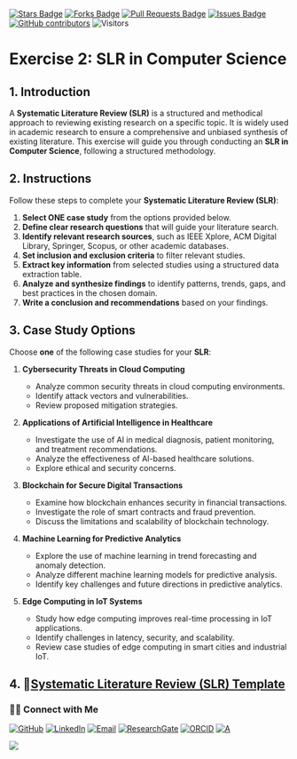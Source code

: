 <a href="https://github.com/drshahizan/short-course/stargazers"><img src="https://img.shields.io/github/stars/drshahizan/short-course" alt="Stars Badge"/></a>
<a href="https://github.com/drshahizan/short-course/network/members"><img src="https://img.shields.io/github/forks/drshahizan/short-course" alt="Forks Badge"/></a>
<a href="https://github.com/drshahizan/short-course/pulls"><img src="https://img.shields.io/github/issues-pr/drshahizan/short-course" alt="Pull Requests Badge"/></a>
<a href="https://github.com/drshahizan/short-course"><img src="https://img.shields.io/github/issues/drshahizan/short-course" alt="Issues Badge"/></a>
<a href="https://github.com/drshahizan/short-course/graphs/contributors"><img alt="GitHub contributors" src="https://img.shields.io/github/contributors/drshahizan/short-course?color=2b9348"></a>
![Visitors](https://api.visitorbadge.io/api/visitors?path=https%3A%2F%2Fgithub.com%2Fdrshahizan%2Fshort-course&labelColor=%23d9e3f0&countColor=%23697689&style=flat)

# Exercise 2: SLR in Computer Science

## 1. Introduction

A **Systematic Literature Review (SLR)** is a structured and methodical approach to reviewing existing research on a specific topic. It is widely used in academic research to ensure a comprehensive and unbiased synthesis of existing literature. This exercise will guide you through conducting an **SLR in Computer Science**, following a structured methodology.

## 2. Instructions

Follow these steps to complete your **Systematic Literature Review (SLR)**:

1. **Select ONE case study** from the options provided below.
2. **Define clear research questions** that will guide your literature search.
3. **Identify relevant research sources**, such as IEEE Xplore, ACM Digital Library, Springer, Scopus, or other academic databases.
4. **Set inclusion and exclusion criteria** to filter relevant studies.
5. **Extract key information** from selected studies using a structured data extraction table.
6. **Analyze and synthesize findings** to identify patterns, trends, gaps, and best practices in the chosen domain.
7. **Write a conclusion and recommendations** based on your findings.

## 3. Case Study Options

Choose **one** of the following case studies for your **SLR**:

1. **Cybersecurity Threats in Cloud Computing**  
   - Analyze common security threats in cloud computing environments.
   - Identify attack vectors and vulnerabilities.
   - Review proposed mitigation strategies.

2. **Applications of Artificial Intelligence in Healthcare**  
   - Investigate the use of AI in medical diagnosis, patient monitoring, and treatment recommendations.
   - Analyze the effectiveness of AI-based healthcare solutions.
   - Explore ethical and security concerns.

3. **Blockchain for Secure Digital Transactions**  
   - Examine how blockchain enhances security in financial transactions.
   - Investigate the role of smart contracts and fraud prevention.
   - Discuss the limitations and scalability of blockchain technology.

4. **Machine Learning for Predictive Analytics**  
   - Explore the use of machine learning in trend forecasting and anomaly detection.
   - Analyze different machine learning models for predictive analysis.
   - Identify key challenges and future directions in predictive analytics.

5. **Edge Computing in IoT Systems**  
   - Study how edge computing improves real-time processing in IoT applications.
   - Identify challenges in latency, security, and scalability.
   - Review case studies of edge computing in smart cities and industrial IoT.

## 4. 📕[Systematic Literature Review (SLR) Template]((https://github.com/drshahizan/short-course/blob/main/workshop/25slr/images/MSO_Exer1_SLR.docx))

### 🙌🏻 Connect with Me
<p align="left">
    <a href="https://github.com/drshahizan" target="_blank"><img alt="GitHub" src="https://img.shields.io/badge/-@drshahizan-181717?style=flat-square&logo=GitHub&logoColor=white"></a>
    <a href="https://www.linkedin.com/in/drshahizan" target="_blank"><img alt="LinkedIn" src="https://img.shields.io/badge/-drshahizan-blue?style=flat-square&logo=Linkedin&logoColor=white&link=https://www.linkedin.com/in/drshahizan/"></a>
    <a href="mailto:shahizan@utm.my" target="_blank"><img alt="Email" src="https://img.shields.io/badge/-shahizan@utm.my-c14438?style=flat-square&logo=Gmail&logoColor=white&link=mailto:shahizan@utm.my.com"></a>
    <a href="https://www.researchgate.net/profile/Mohd-Othman-28" target="_blank"><img alt="ResearchGate" src="https://img.shields.io/badge/-ResearchGate-00CCBB?style=flat-square&logo=ResearchGate&logoColor=white"></a>
    <a href="https://orcid.org/0000-0003-4261-1873" target="_blank"><img alt="ORCID" src="https://img.shields.io/badge/-ORCID-A6CE39?style=flat-square&logo=ORCID&logoColor=white"></a> 
 <a href="https://visitorbadge.io/status?path=https%3A%2F%2Fgithub.com%2Fdrshahizan" target="_blank"><img alt="A" src="https://api.visitorbadge.io/api/visitors?path=https%3A%2F%2Fgithub.com%2Fdrshahizan&labelColor=%23697689&countColor=%23555555&style=plastic"></a>
 
![](https://hit.yhype.me/github/profile?user_id=81284918)
</p>


